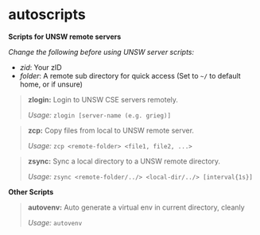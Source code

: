 # autoscripts

**Scripts for UNSW remote servers**

*Change the following before using UNSW server scripts:*

- *zid*: Your zID
- *folder*: A remote sub directory for quick access (Set to `~/` to default home, or if unsure)

>**zlogin:** Login to UNSW CSE servers remotely.
>
>*Usage:* `zlogin [server-name (e.g. grieg)]`

>**zcp:** Copy files from local to UNSW remote server.
>
>*Usage:* `zcp <remote-folder> <file1, file2, ...>`

>**zsync:** Sync a local directory to a UNSW remote directory.
>
>*Usage:* `zsync <remote-folder/../> <local-dir/../> [interval{1s}]`


**Other Scripts**

>**autovenv:** Auto generate a virtual env in current directory, cleanly
>
>*Usage:* `autovenv`
